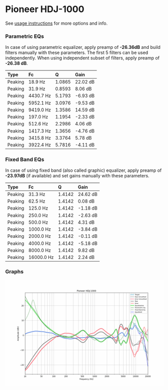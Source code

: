 # Pioneer HDJ-1000
See [usage instructions](https://github.com/jaakkopasanen/AutoEq#usage) for more options and info.

### Parametric EQs
In case of using parametric equalizer, apply preamp of **-26.36dB** and build filters manually
with these parameters. The first 5 filters can be used independently.
When using independent subset of filters, apply preamp of **-26.38 dB**.

| Type    | Fc        |      Q | Gain     |
|:--------|:----------|:-------|:---------|
| Peaking | 18.9 Hz   | 1.0865 | 22.02 dB |
| Peaking | 31.9 Hz   | 0.8593 | 8.06 dB  |
| Peaking | 4430.7 Hz | 5.1793 | -6.93 dB |
| Peaking | 5952.1 Hz | 3.0976 | -9.53 dB |
| Peaking | 9419.0 Hz | 1.3586 | 14.59 dB |
| Peaking | 197.0 Hz  | 1.1954 | -2.33 dB |
| Peaking | 512.6 Hz  | 2.2986 | 4.06 dB  |
| Peaking | 1417.3 Hz | 1.3656 | -4.76 dB |
| Peaking | 3415.8 Hz | 3.3764 | 5.78 dB  |
| Peaking | 3922.4 Hz | 5.7816 | -4.11 dB |

### Fixed Band EQs
In case of using fixed band (also called graphic) equalizer, apply preamp of **-23.97dB**
(if available) and set gains manually with these parameters.

| Type    | Fc         |      Q | Gain     |
|:--------|:-----------|:-------|:---------|
| Peaking | 31.3 Hz    | 1.4142 | 24.62 dB |
| Peaking | 62.5 Hz    | 1.4142 | 0.08 dB  |
| Peaking | 125.0 Hz   | 1.4142 | -1.18 dB |
| Peaking | 250.0 Hz   | 1.4142 | -2.63 dB |
| Peaking | 500.0 Hz   | 1.4142 | 4.31 dB  |
| Peaking | 1000.0 Hz  | 1.4142 | -3.84 dB |
| Peaking | 2000.0 Hz  | 1.4142 | -0.11 dB |
| Peaking | 4000.0 Hz  | 1.4142 | -5.18 dB |
| Peaking | 8000.0 Hz  | 1.4142 | 9.82 dB  |
| Peaking | 16000.0 Hz | 1.4142 | 2.24 dB  |

### Graphs
![](./Pioneer%20HDJ-1000.png)